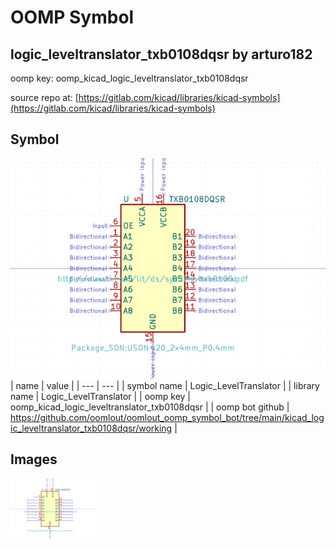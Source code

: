 # OOMP Symbol  
## logic_leveltranslator_txb0108dqsr  by arturo182  
  
oomp key: oomp_kicad_logic_leveltranslator_txb0108dqsr  
  
source repo at: [https://gitlab.com/kicad/libraries/kicad-symbols](https://gitlab.com/kicad/libraries/kicad-symbols)  
## Symbol  
  
[![working.png](working_600.png)](working.png)  
| name | value | 
| --- | --- | 
| symbol name | Logic_LevelTranslator | 
| library name | Logic_LevelTranslator | 
| oomp key | oomp_kicad_logic_leveltranslator_txb0108dqsr | 
| oomp bot github | https://github.com/oomlout/oomlout_oomp_symbol_bot/tree/main/kicad_logic_leveltranslator_txb0108dqsr/working | 
## Images  
  
[![working.png](working_140.png)](working.png)  
